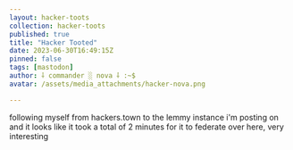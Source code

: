 ```yaml
---
layout: hacker-toots
collection: hacker-toots
published: true
title: "Hacker Tooted"
date: 2023-06-30T16:49:15Z
pinned: false
tags: [mastodon]
author: ⸸ commander ░ nova ⸸ :~$
avatar: /assets/media_attachments/hacker-nova.png

---
```


<p>following myself from hackers.town to the lemmy instance i&#39;m posting on and it looks like it took a total of 2 minutes for it to federate over here, very interesting</p>


